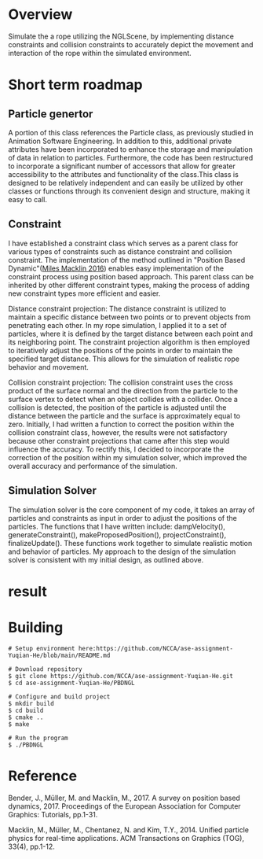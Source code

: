 # Overview
Simulate the a rope utilizing the NGLScene, by implementing distance constraints and collision constraints to accurately depict the movement and interaction of the rope within the simulated environment.
# Short term roadmap

## Particle genertor
A portion of this class references the Particle class, as previously studied in Animation Software Engineering. In addition to this, additional private attributes have been incorporated to enhance the storage and manipulation of data in relation to particles. Furthermore, the code has been restructured to incorporate a significant number of accessors that allow for greater accessibility to the attributes and functionality of the class.This class is designed to be relatively independent and can easily be utilized by other classes or functions through its convenient design and structure, making it easy to call.

## Constraint
I have established a constraint class which serves as a parent class for various types of constraints such as distance constraint and collision constraint. The implementation of the method outlined in "Position Based Dynamic"([Miles Macklin 2016](https://doi.org/10.1145/2994258.2994272)) enables easy implementation of the constraint process using position based approach. This parent class can be inherited by other different constraint types, making the process of adding new constraint types more efficient and easier.

Distance constraint projection: The distance constraint is utilized to maintain a specific distance between two points or to prevent objects from penetrating each other. In my rope simulation, I applied it to a set of particles, where it is defined by the target distance between each point and its neighboring point. The constraint projection algorithm is then employed to iteratively adjust the positions of the points in order to maintain the specified target distance. This allows for the simulation of realistic rope behavior and movement.

Collision constraint projection: The collision constraint uses the cross product of the surface normal and the direction from the particle to the surface vertex to detect when an object collides with a collider. Once a collision is detected, the position of the particle is adjusted until the distance between the particle and the surface is approximately equal to zero. Initially, I had written a function to correct the position within the collision constraint class, however, the results were not satisfactory because other constraint projections that came after this step would influence the accuracy. To rectify this, I decided to incorporate the correction of the position within my simulation solver, which improved the overall accuracy and performance of the simulation.

## Simulation Solver
The simulation solver is the core component of my code, it takes an array of particles and constraints as input in order to adjust the positions of the particles. The functions that I have written include: dampVelocity(), generateConstraint(), makeProposedPosition(), projectConstraint(), finalizeUpdate(). These functions work together to simulate realistic motion and behavior of particles. My approach to the design of the simulation solver is consistent with my initial design, as outlined above.

# result

# Building

```
# Setup environment here:https://github.com/NCCA/ase-assignment-Yuqian-He/blob/main/README.md

# Download repository
$ git clone https://github.com/NCCA/ase-assignment-Yuqian-He.git
$ cd ase-assignment-Yuqian-He/PBDNGL

# Configure and build project
$ mkdir build
$ cd build
$ cmake .. 
$ make

# Run the program
$ ./PBDNGL
```

# Reference
Bender, J., Müller, M. and Macklin, M., 2017. A survey on position based dynamics, 2017. Proceedings of the European Association for Computer Graphics: Tutorials, pp.1-31.

Macklin, M., Müller, M., Chentanez, N. and Kim, T.Y., 2014. Unified particle physics for real-time applications. ACM Transactions on Graphics (TOG), 33(4), pp.1-12.

